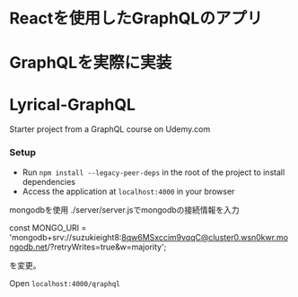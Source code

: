 # Reactを使用したGraphQLのアプリ
# GraphQLを実際に実装

# Lyrical-GraphQL

Starter project from a GraphQL course on Udemy.com

### Setup

- Run `npm install --legacy-peer-deps` in the root of the project to install dependencies
- Access the application at `localhost:4000` in your browser

mongodbを使用
./server/server.jsでmongodbの接続情報を入力

const MONGO_URI = 'mongodb+srv://suzukieight8:8qw6MSxccim9vqqC@cluster0.wsn0kwr.mongodb.net/?retryWrites=true&w=majority';

を変更。

Open `localhost:4000/qraphql`